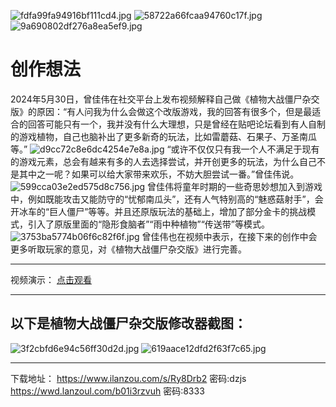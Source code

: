 ![fdfa99fa94916bf111cd4.jpg](https://img.3344550.xyz/file/fdfa99fa94916bf111cd4.jpg)
![58722a66fcaa94760c17f.jpg](https://img.3344550.xyz/file/58722a66fcaa94760c17f.jpg)
![9a690802df276a8ea5ef9.jpg](https://img.3344550.xyz/file/9a690802df276a8ea5ef9.jpg)
# 创作想法
2024年5月30日，曾佳伟在社交平台上发布视频解释自己做《植物大战僵尸杂交版》的原因：“有人问我为什么会做这个改版游戏，我的回答有很多个，但是最适合的回答可能只有一个，我并没有什么大理想，只是曾经在贴吧论坛看到有人自制的游戏植物，自己也脑补出了更多新奇的玩法，比如雷蘑菇、石果子、万圣南瓜等。”
![d9cc72c8e6dc4254e7e8a.jpg](https://img.3344550.xyz/file/d9cc72c8e6dc4254e7e8a.jpg)
“或许不仅仅只有我一个人不满足于现有的游戏元素，总会有越来有多的人去选择尝试，并开创更多的玩法，为什么自己不是其中之一呢？如果可以给大家带来欢乐，不妨大胆尝试一番。”曾佳伟说。
![599cca03e2ed575d8c756.jpg](https://img.3344550.xyz/file/599cca03e2ed575d8c756.jpg)
曾佳伟将童年时期的一些奇思妙想加入到游戏中，例如既能攻击又能防守的“忧郁南瓜头”，还有人气特别高的“魅惑菇射手”，会开冰车的“巨人僵尸”等等。并且还原版玩法的基础上，增加了部分金卡的挑战模式，引入了原版里面的“隐形食脑者”“雨中种植物”“传送带”等模式。
![3753ba5774b06f6c82f6f.jpg](https://img.3344550.xyz/file/3753ba5774b06f6c82f6f.jpg)
曾佳伟也在视频中表示，在接下来的创作中会更多听取玩家的意见，对《植物大战僵尸杂交版》进行完善。
- - -
视频演示：
[点击观看](https://www.bilibili.com/video/BV1U1421y7qn/?share_source=copy_web&vd_source=59180983e0edaa6d2648690070c7e720 "点击观看")
- - - 
## 以下是植物大战僵尸杂交版修改器截图：
![3f2cbfd6e94c56ff30d2d.jpg](https://img.3344550.xyz/file/3f2cbfd6e94c56ff30d2d.jpg)
![619aace12dfd2f63f7c65.jpg](https://img.3344550.xyz/file/619aace12dfd2f63f7c65.jpg)
- - - 
下载地址：
https://www.ilanzou.com/s/Ry8Drb2 密码:dzjs
https://wwd.lanzoul.com/b01i3rzvuh 密码:8333